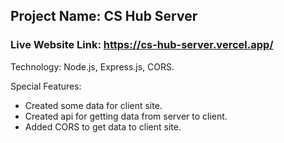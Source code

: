 ## Project Name: CS Hub Server ##
### Live Website Link: https://cs-hub-server.vercel.app/ ###


Technology: Node.js, Express.js, CORS.

Special Features:
* Created some data for client site.
* Created api for getting data from server to client.
* Added CORS to get data to client site.